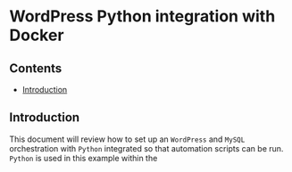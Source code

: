 # WordPress Python integration with Docker

## Contents

- [Introduction](#introduction)

## Introduction

This document will review how to set up an `WordPress` and `MySQL` orchestration with `Python` integrated so that automation scripts can be run.
`Python` is used in this example within the
